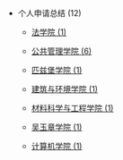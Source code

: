 - 个人申请总结 (12)

  - [法学院 (1)](grad-application/law/README.md)

  - [公共管理学院 (6)](grad-application/public-administration/README.md)

  - [匹兹堡学院 (1)](grad-application/pitts/README.md)

  - [建筑与环境学院 (1)](grad-application/architecture-environment/README.md)
  
  + [材料科学与工程学院 (1)](grad-application/material/README.md)

  + [吴玉章学院 (1)](grad-application/wuyuzhang/README.md)

  + [计算机学院 (1)](grad-application/computer-science/README.md)

<!-- - 海外交流 (5)

  - [学期交流 (2)](oversea-program/semester-program/README.md)
  - [暑校 ](oversea-program/summer-school/README.md)
  - [暑研 (3)](oversea-program/summer-research/README.md)
- 英语学习 (3)

  - [GMAT ](英语学习/GMAT/README.md)
  - [GRE (3)](英语学习/GRE/README.md)
  - [IELTS (2)](英语学习/IELTS/README.md)
  - [TOEFL ](英语学习/TOEFL/README.md)
  - [四六级 ](英语学习/四六级/README.md) -->